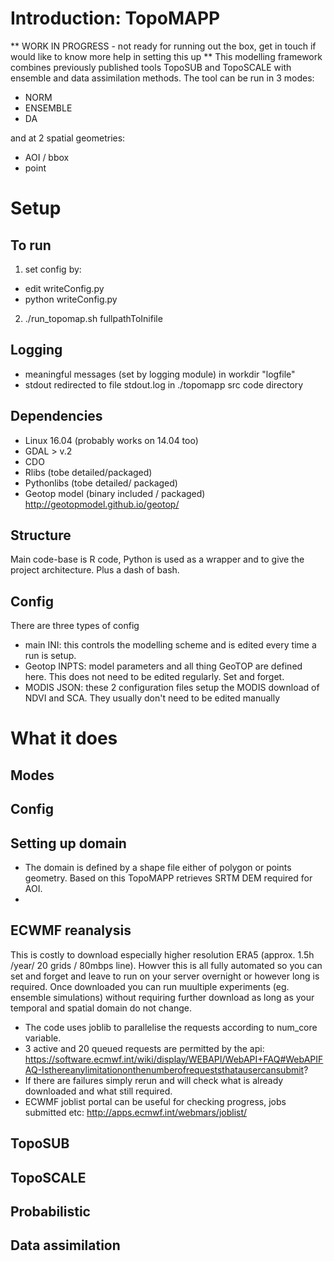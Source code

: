 
# Introduction: TopoMAPP

** WORK IN PROGRESS - not ready for running out the box, get in touch if would like to know more help in setting this up **
This modelling framework combines previously published tools TopoSUB and TopoSCALE with ensemble and data assimilation methods. The tool can be run in 3 modes:
- NORM
- ENSEMBLE
- DA

and at 2 spatial geometries:
- AOI / bbox
- point

# Setup
## To run
1. set config by:
- edit writeConfig.py
- python writeConfig.py
2. ./run_topomap.sh fullpathToInifile

## Logging
- meaningful messages (set by logging module) in workdir "logfile"
- stdout redirected to file stdout.log in ./topomapp src code directory

## Dependencies
- Linux 16.04 (probably works on 14.04 too)
- GDAL > v.2 
- CDO
- Rlibs (tobe detailed/packaged)
- Pythonlibs (tobe detailed/ packaged)
- Geotop model (binary included / packaged) http://geotopmodel.github.io/geotop/

## Structure
Main code-base is R code,  Python is used as a wrapper and to give the project architecture. Plus a dash of bash.

## Config  
There are three types of config
- main INI: this controls the modelling scheme and is edited every time a run is setup.
- Geotop INPTS: model parameters and all thing GeoTOP are defined here. This does not need to be edited regularly. Set and forget.
- MODIS JSON: these 2 configuration files setup the MODIS download of NDVI and SCA. They usually don't need to be edited manually

# What it does

## Modes

## Config

## Setting up domain
- The domain is defined by a shape file either of polygon or points geometry. Based on this TopoMAPP retrieves SRTM DEM required for AOI.
- 

## ECWMF reanalysis
This is costly to download especially higher resolution ERA5 (approx. 1.5h /year/ 20 grids / 80mbps line). Howver this is all fully automated so you can set and forget and leave to run on your server overnight or however long is required. Once downloaded you can run muultiple experiments (eg. ensemble simulations) without requiring further download as long as your temporal and spatial domain do not change.

- The code uses joblib to parallelise the requests according to num_core variable. 
- 3 active and 20 queued requests are permitted by the api: https://software.ecmwf.int/wiki/display/WEBAPI/WebAPI+FAQ#WebAPIFAQ-Isthereanylimitationonthenumberofrequeststhatausercansubmit?
- If there are failures simply rerun and will check what is already downloaded and what still required. 
- ECWMF joblist portal can be useful for checking progress, jobs submitted etc: http://apps.ecmwf.int/webmars/joblist/

## TopoSUB

## TopoSCALE

## Probabilistic

## Data assimilation

##
